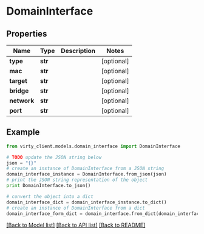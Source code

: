 # DomainInterface


## Properties

Name | Type | Description | Notes
------------ | ------------- | ------------- | -------------
**type** | **str** |  | [optional] 
**mac** | **str** |  | [optional] 
**target** | **str** |  | [optional] 
**bridge** | **str** |  | [optional] 
**network** | **str** |  | [optional] 
**port** | **str** |  | [optional] 

## Example

```python
from virty_client.models.domain_interface import DomainInterface

# TODO update the JSON string below
json = "{}"
# create an instance of DomainInterface from a JSON string
domain_interface_instance = DomainInterface.from_json(json)
# print the JSON string representation of the object
print DomainInterface.to_json()

# convert the object into a dict
domain_interface_dict = domain_interface_instance.to_dict()
# create an instance of DomainInterface from a dict
domain_interface_form_dict = domain_interface.from_dict(domain_interface_dict)
```
[[Back to Model list]](../README.md#documentation-for-models) [[Back to API list]](../README.md#documentation-for-api-endpoints) [[Back to README]](../README.md)


